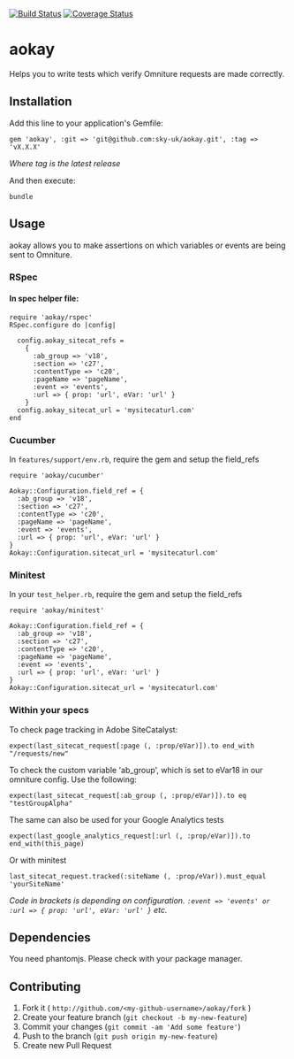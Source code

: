 [![Build Status](https://travis-ci.org/sky-uk/aokay.svg?branch=master)](https://travis-ci.org/sky-uk/aokay)
[![Coverage Status](https://coveralls.io/repos/sky-uk/aokay/badge.svg?branch=master)](https://coveralls.io/r/sky-uk/aokay?branch=master)

aokay
=====

Helps you to write tests which verify Omniture requests are made correctly.

Installation
------------

Add this line to your application's Gemfile:

    gem 'aokay', :git => 'git@github.com:sky-uk/aokay.git', :tag => 'vX.X.X'

*Where tag is the latest release*

And then execute:

    bundle

Usage
-----

aokay allows you to make assertions on which variables or events are being sent to Omniture. 

### RSpec

#### In spec helper file:

    require 'aokay/rspec'
    RSpec.configure do |config|

      config.aokay_sitecat_refs =
        {
          :ab_group => 'v18',
          :section => 'c27',
          :contentType => 'c20',
          :pageName => 'pageName',
          :event => 'events',
          :url => { prop: 'url', eVar: 'url' }
        }
      config.aokay_sitecat_url = 'mysitecaturl.com'
    end

### Cucumber

In `features/support/env.rb`, require the gem and setup the field_refs

    require 'aokay/cucumber'

    Aokay::Configuration.field_ref = { 
      :ab_group => 'v18',
      :section => 'c27',
      :contentType => 'c20',
      :pageName => 'pageName',
      :event => 'events',
      :url => { prop: 'url', eVar: 'url' }
    }
    Aokay::Configuration.sitecat_url = 'mysitecaturl.com'

### Minitest

In your `test_helper.rb`, require the gem and setup the field_refs

    require 'aokay/minitest'

    Aokay::Configuration.field_ref = {
      :ab_group => 'v18',
      :section => 'c27',
      :contentType => 'c20',
      :pageName => 'pageName',
      :event => 'events',
      :url => { prop: 'url', eVar: 'url' }
    }
    Aokay::Configuration.sitecat_url = 'mysitecaturl.com'

### Within your specs

To check page tracking in Adobe SiteCatalyst:

`expect(last_sitecat_request[:page (, :prop/eVar)]).to end_with "/requests/new"`

To check the custom variable 'ab_group', which is set to eVar18 in our omniture
config. Use the following: 

`expect(last_sitecat_request[:ab_group (, :prop/eVar)]).to eq "testGroupAlpha"`

The same can also be used for your Google Analytics tests

`expect(last_google_analytics_request[:url (, :prop/eVar)]).to end_with(this_page)`

Or with minitest

`last_sitecat_request.tracked(:siteName (, :prop/eVar)).must_equal 'yourSiteName'`

*Code in brackets is depending on configuration. `:event => 'events' or :url => { prop: 'url', eVar: 'url' }` etc.*

Dependencies
------------

You need phantomjs. Please check with your package manager.

Contributing
------------

1. Fork it ( `http://github.com/<my-github-username>/aokay/fork` )
2. Create your feature branch (`git checkout -b my-new-feature`)
3. Commit your changes (`git commit -am 'Add some feature'`)
4. Push to the branch (`git push origin my-new-feature`)
5. Create new Pull Request

